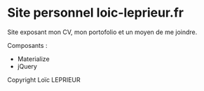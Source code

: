 # Site personnel loic-leprieur.fr

Site exposant mon CV, mon portofolio et un moyen de me joindre.

Composants :
- Materialize
- jQuery

Copyright Loïc LEPRIEUR
